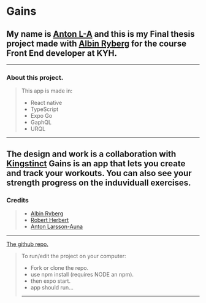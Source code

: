 # Gains 
## My name is [Anton L-A](https://github.com/xamnotna) and this is my Final thesis project made with [Albin Ryberg](https://github.com/AlbinR) for the course Front End developer at KYH. 
---  
### About this project.  
> This app is made in: 
> - React native
> - TypeScript
> - Expo Go
> - GaphQL
> - URQL
---
The design and work is a collaboration with [Kingstinct](https://github.com/robertherber) 
Gains is an app that lets you create and track your workouts. You can also see your strength progress on the induviduall exercises.
---
### Credits
> - [Albin Ryberg](https://github.com/AlbinR)
> - [Robert Herbert](https://github.com/robertherber)
> - [Anton Larsson-Auna](https://github.com/xamnotna)
---
[The github repo.](https://github.com/xamnotna/gains)  
> To run/edit the project on your computer: 
> 
> - Fork or clone the repo. 
> - use npm install (requires NODE an npm). 
> - then expo start. 
> - app should run...  
> ---
